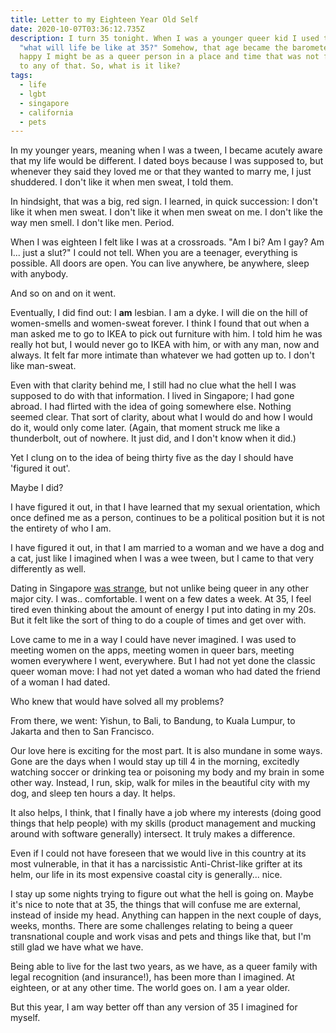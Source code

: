 ```yaml
---
title: Letter to my Eighteen Year Old Self
date: 2020-10-07T03:36:12.735Z
description: I turn 35 tonight. When I was a younger queer kid I used to wonder,
  "what will life be like at 35?" Somehow, that age became the barometer for how
  happy I might be as a queer person in a place and time that was not friendly
  to any of that. So, what is it like?
tags:
  - life
  - lgbt
  - singapore
  - california
  - pets
---
```

In my younger years, meaning when I was a tween, I became acutely aware that my life would be different. I dated boys because I was supposed to, but whenever they said they loved me or that they wanted to marry me, I just shuddered. I don't like it when men sweat, I told them. 

In hindsight, that was a big, red sign. I learned, in quick succession: I don't like it when men sweat. I don't like it when men sweat on me. I don't like the way men smell. I don't like men. Period.

When I was eighteen I felt like I was at a crossroads. "Am I bi? Am I gay? Am I... just a slut?" I could not tell. When you are a teenager, everything is possible. All doors are open. You can live anywhere, be anywhere, sleep with anybody. 

And so on and on it went.

Eventually, I did find out: I **am** lesbian. I am a dyke. I will die on the hill of women-smells and women-sweat forever. I think I found that out when a man asked me to go to IKEA to pick out furniture with him. I told him he was really hot but, I would never go to IKEA with him, or with any man, now and always. It felt far more intimate than whatever we had gotten up to. I don't like man-sweat. 

Even with that clarity behind me, I still had no clue what the hell I was supposed to do with that information. I lived in Singapore; I had gone abroad. I had flirted with the idea of going somewhere else. Nothing seemed clear. That sort of clarity, about what I would do and how I would do it, would only come later. (Again, that moment struck me like a thunderbolt, out of nowhere. It just did, and I don't know when it did.)

Yet I clung on to the idea of being thirty five as the day I should have 'figured it out'.

Maybe I did?

I have figured it out, in that I have learned that my sexual orientation, which once defined me as a person, continues to be a political position but it is not the entirety of who I am.

I have figured it out, in that I am married to a woman and we have a dog and a cat, just like I imagined when I was a wee tween, but I came to that very differently as well.

Dating in Singapore [was strange](https://popagandhi.com/2013/08/the-one-about-having-it-all/), but not unlike being queer in any other major city. I was.. comfortable. I went on a few dates a week. At 35, I feel tired even thinking about the amount of energy I put into dating in my 20s. But it felt like the sort of thing to do a couple of times and get over with.

Love came to me in a way I could have never imagined. I was used to meeting women on the apps, meeting women in queer bars, meeting women everywhere I went, everywhere. But I had not yet done the classic queer woman move: I had not yet dated a woman who had dated the friend of a woman I had dated.

Who knew that would have solved all my problems?

From there, we went: Yishun, to Bali, to Bandung, to Kuala Lumpur, to Jakarta and then to San Francisco. 

Our love here is exciting for the most part. It is also mundane in some ways. Gone are the days when I would stay up till 4 in the morning, excitedly watching soccer or drinking tea or poisoning my body and my brain in some other way. Instead, I run, skip, walk for miles in the beautiful city with my dog, and sleep ten hours a day. It helps.

It also helps, I think, that I finally have a job where my interests (doing good things that help people) with my skills (product management and mucking around with software generally) intersect. It truly makes a difference.

Even if I could not have foreseen that we would live in this country at its most vulnerable, in that it has a narcissistic Anti-Christ-like grifter at its helm, our life in its most expensive coastal city is generally... nice.

I stay up some nights trying to figure out what the hell is going on. Maybe it's nice to note that at 35, the things that will confuse me are external, instead of inside my head. Anything can happen in the next couple of days, weeks, months. There are some challenges relating to being a queer transnational couple and work visas and pets and things like that, but I'm still glad we have what we have.

Being able to live for the last two years, as we have, as a queer family with legal recognition (and insurance!), has been more than I imagined. At eighteen, or at any other time. The world goes on. I am a year older.

But this year, I am way better off than any version of 35 I imagined for myself.